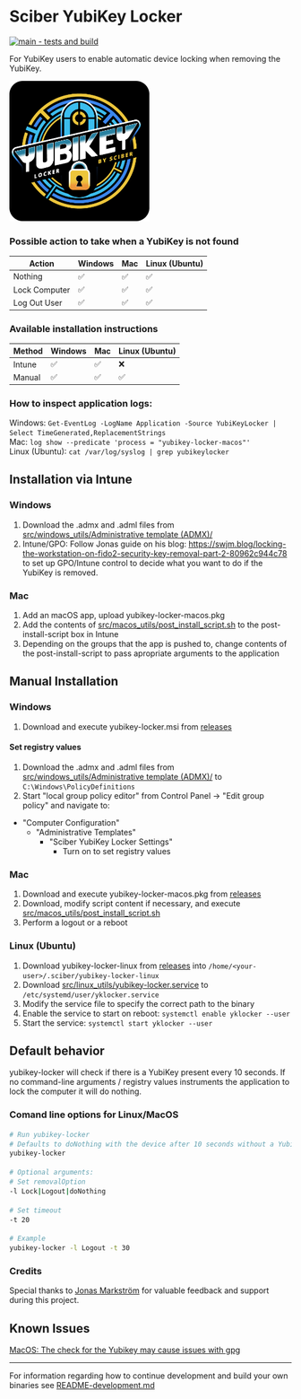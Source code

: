 # Sciber YubiKey Locker
[![main - tests and build](https://github.com/sciber-io/yubikey-locker/actions/workflows/ci.yml/badge.svg?branch=main)](https://github.com/sciber-io/yubikey-locker/actions/workflows/ci.yml)

For YubiKey users to enable automatic device locking when removing the YubiKey.

<img src="images/sciber_yklocker.png" alt="YubiKey Autolocker by Sciber" width="250"/>




### Possible action to take when a YubiKey is not found
| Action        | Windows   | Mac  | Linux (Ubuntu)  |
| ---           | ---       | ---  | ---    |
| Nothing       | ✅       | ✅   | ✅    |
| Lock Computer | ✅       | ✅   | ✅    |
| Log Out User  | ✅       | ✅   | ✅    |

### Available installation instructions
| Method        | Windows   | Mac   | Linux (Ubuntu) |
| ---           | ---       | ---  | ---    |
| Intune        | ✅       | ✅   | ❌
| Manual        | ✅       | ✅   | ✅    |

### How to inspect application logs:
Windows: ```Get-EventLog -LogName Application -Source YubiKeyLocker | Select TimeGenerated,ReplacementStrings ```  
Mac:   ```log show --predicate 'process = "yubikey-locker-macos"' ```  
Linux (Ubuntu):  ```cat /var/log/syslog | grep yubikeylocker ```  


## Installation via Intune
### Windows
1. Download the .admx and .adml files from [src/windows_utils/Administrative template (ADMX)/](src/windows_utils/Administrative%20template%20(ADMX)/)
2. Intune/GPO: Follow Jonas guide on his blog: https://swjm.blog/locking-the-workstation-on-fido2-security-key-removal-part-2-80962c944c78 to set up GPO/Intune control to decide what you want to do if the YubiKey is removed.
### Mac
1. Add an macOS app, upload yubikey-locker-macos.pkg
2. Add the contents of [src/macos_utils/post_install_script.sh](src/macos_utils/post_install_script.sh) to the post-install-script box in Intune
3. Depending on the groups that the app is pushed to, change contents of the post-install-script to pass apropriate arguments to the application


## Manual Installation
### Windows
1. Download and execute yubikey-locker.msi from [releases](https://github.com/sciber-io/yubikey-locker/releases)
#### Set registry values

1. Download the .admx and .adml files from [src/windows_utils/Administrative template (ADMX)/](src/windows_utils/Administrative%20template%20(ADMX)/) to `C:\Windows\PolicyDefinitions`
2. Start "local group policy editor" from Control Panel -> "Edit group policy" and navigate to:
  - "Computer Configuration"
    - "Administrative Templates"
      - "Sciber YubiKey Locker Settings"
        - Turn on to set registry values

### Mac
1. Download and execute yubikey-locker-macos.pkg from [releases](https://github.com/sciber-io/yubikey-locker/releases)
2. Download, modify script content if necessary, and execute [src/macos_utils/post_install_script.sh](src/macos_utils/post_install_script.sh)
3. Perform a logout or a reboot

### Linux (Ubuntu)
1. Download yubikey-locker-linux from [releases](https://github.com/sciber-io/yubikey-locker/releases) into  `/home/<your-user>/.sciber/yubikey-locker-linux `
2. Download [src/linux_utils/yubikey-locker.service](src/linux_utils/yubikey-locker.service) to `/etc/systemd/user/yklocker.service`
3. Modify the service file to specify the correct path to the binary
4. Enable the service to start on reboot:  ```systemctl enable yklocker --user ```
5. Start the service:  ```systemctl start yklocker --user ```



## Default behavior
yubikey-locker will check if there is a YubiKey present every 10 seconds. If no command-line arguments / registry values instruments the application to lock the computer it will do nothing.






### Comand line options for Linux/MacOS
```bash
# Run yubikey-locker
# Defaults to doNothing with the device after 10 seconds without a YubiKey
yubikey-locker

# Optional arguments:
# Set removalOption
-l Lock|Logout|doNothing

# Set timeout
-t 20

# Example
yubikey-locker -l Logout -t 30
```


### Credits
Special thanks to [Jonas Markström](https://github.com/JMarkstrom/) for valuable feedback and support during this project.


## Known Issues
[MacOS: The check for the Yubikey may cause issues with gpg](https://github.com/sciber-io/yubikey-locker/issues/78)
____
For information regarding how to continue development and build your own binaries see [README-development.md](README_development.md)
